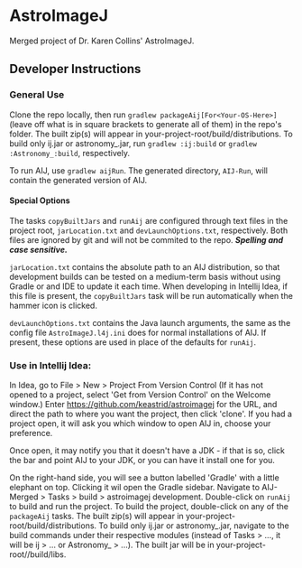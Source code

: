 # AstroImageJ

Merged project of Dr. Karen Collins' AstroImageJ.

## Developer Instructions

### General Use

Clone the repo locally, then run `gradlew packageAij[For<Your-OS-Here>]` (leave off what is in square brackets to
generate all of them) in the repo's folder. The built zip(s) will appear in your-project-root/build/distributions. To
build only ij.jar or astronomy_.jar, run `gradlew :ij:build` or `gradlew :Astronomy_:build`, respectively.

To run AIJ, use `gradlew aijRun`. The generated directory, `AIJ-Run`, will contain the generated version of AIJ.

#### Special Options
The tasks `copyBuiltJars` and `runAij` are configured through text files in the project root, `jarLocation.txt` and
`devLaunchOptions.txt`, respectively. Both files are ignored by git and will not be commited to the repo. 
***Spelling and case sensitive.***

`jarLocation.txt` contains the absolute path to an AIJ distribution, so that development builds can be tested on a 
medium-term basis without using Gradle or and IDE to update it each time. When developing in Intellij Idea, if this file
is present, the `copyBuiltJars` task will be run automatically when the hammer icon is clicked.

`devLaunchOptions.txt` contains the Java launch arguments, the same as the config file `AstroImageJ.l4j.ini` does for 
normal installations of AIJ. If present, these options are used in place of the defaults for `runAij`.

### Use in Intellij Idea:

In Idea, go to File > New > Project From Version Control (If it has not opened to a project, select 'Get from Version
Control' on the Welcome window.)
Enter https://github.com/keastrid/astroimagej for the URL, and direct the path to where you want the project, then
click 'clone'. If you had a project open, it will ask you which window to open AIJ in, choose your preference.

Once open, it may notify you that it doesn't have a JDK - if that is so, click the bar and point AIJ to your JDK, or you
can have it install one for you.

On the right-hand side, you will see a button labelled 'Gradle' with a little elephant on top. Clicking it wil open the
Gradle sidebar. Navigate to AIJ-Merged > Tasks > build > astroimagej development. Double-click on `runAij` to build and
run the project. To build the project, double-click on any of the `packageAij` tasks. The built zip(s) will appear in
your-project-root/build/distributions. To build only ij.jar or astronomy_.jar, navigate to the build commands under
their respective modules (instead of Tasks > ..., it will be ij > ... or Astronomy_ > ...). The built jar will be in
your-project-root/<ij or Astronomy_>/build/libs.
